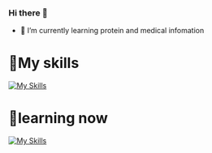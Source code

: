 ### Hi there 👋

- 🌱 I’m currently learning protein and medical infomation

# 🌷My skills<br>
[![My Skills](https://skillicons.dev/icons?i=html,py,linux,latex,css,discord)](https://skillicons.dev)

# 🌱learning now<br>
[![My Skills](https://skillicons.dev/icons?i=unity,rails,js,matlab,github,fortran,cs,swift)](https://skillicons.dev)

<!--
**takoko55/takoko55** is a ✨ _special_ ✨ repository because its `README.md` (this file) appears on your GitHub profile.

Here are some ideas to get you started:

- 🔭 I’m currently working on ...
- 🌱 I’m currently learning ...
- 👯 I’m looking to collaborate on ...
- 🤔 I’m looking for help with ...
- 💬 Ask me about ...
- 📫 How to reach me: ...
- 😄 Pronouns: ...
- ⚡ Fun fact: ...
-->
